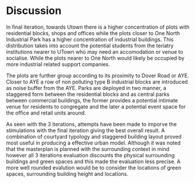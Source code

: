 # Discussion

In final iteration, towards Utown there is a higher concentration of plots with residential blocks, shops and offices while the plots closer to One North Industrial Park has a higher concentration of industrial buildings. This distribution takes into account the potential students from the teriatry institutions nearer to UTown who may need an accomodation or venue to socialise. While the plots nearer to One North would likely be occupied by more industrial related support companies. 

The plots are further group according to its proximity to Dover Road or AYE. Closer to AYE a row of non polluting type B industrial blocks are introduced as noise buffer from the AYE. Parks are deployed in two manner, a staggered form between the residential blocks and as central parks between commercial buildings, the former provides a potential intimate venue for residents to congregate and the later a potential event space for the office and retail units around.  

As seen with the 3 iterations, attempts have been made to imporve the stimulations with the final iteration giving the best overall result.
A combination of courtyard typology and staggered building layout proved most useful in producing a effective urban model. Although it was noted that the masterplan is planned with the surrounding context in mind however all 3 iterations evaluation discounts the physical surrounding buildings and green spaces and this made the evaluation less precise. A more well rounded evalution would be to consider the locations of green spaces, surrounding building height and locations.
